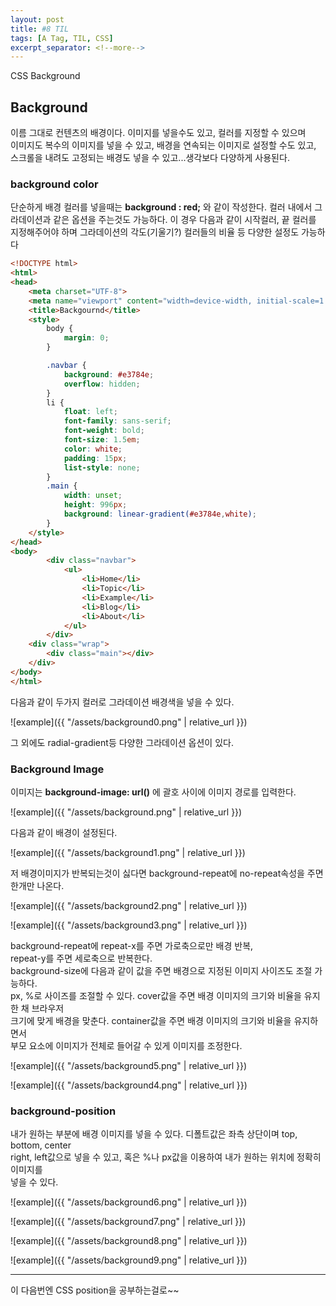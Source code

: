```yaml
---
layout: post
title: #8 TIL 
tags: [A Tag, TIL, CSS]
excerpt_separator: <!--more-->
---
```

 
CSS Background  
<!--more-->

## Background
 이름 그대로 컨텐츠의 배경이다. 이미지를 넣을수도 있고, 컬러를 지정할 수 있으며  
 이미지도 복수의 이미지를 넣을 수 있고, 배경을 연속되는 이미지로 설정할 수도 있고,  
 스크롤을 내려도 고정되는 배경도 넣을 수 있고...생각보다 다양하게 사용된다.  
  
  
### background color

단순하게 배경 컬러를 넣을때는 **background : red;** 와 같이 작성한다. 
컬러 내에서 그라데이션과 같은 옵션을 주는것도 가능하다. 이 경우 다음과 같이 시작컬러, 끝 컬러를  
지정해주어야 하며 그라데이션의 각도(기울기?)  컬러들의 비율 등 다양한 설정도 가능하다  
  
~~~HTML
<!DOCTYPE html>
<html>
<head>
    <meta charset="UTF-8">
    <meta name="viewport" content="width=device-width, initial-scale=1.0">
    <title>Backgournd</title>
    <style>
        body {
            margin: 0;
        }

        .navbar {
            background: #e3784e;
            overflow: hidden;
        }       
        li {
            float: left;
            font-family: sans-serif;
            font-weight: bold;
            font-size: 1.5em;
            color: white;
            padding: 15px;
            list-style: none;
        }
        .main {
            width: unset;
            height: 996px;
            background: linear-gradient(#e3784e,white);
        }
    </style>
</head>
<body>
        <div class="navbar">
            <ul>
                <li>Home</li>
                <li>Topic</li>
                <li>Example</li>
                <li>Blog</li>
                <li>About</li>
            </ul>
        </div>
    <div class="wrap">
        <div class="main"></div>
    </div>
</body>
</html>
~~~


다음과 같이 두가지 컬러로 그라데이션 배경색을 넣을 수 있다.  

  ![example]({{ "/assets/background0.png" | relative_url }})

  
그 외에도 radial-gradient등 다양한 그라데이션 옵션이 있다. 

### Background Image
  
  
이미지는 **background-image: url()** 에 괄호 사이에 이미지 경로를 입력한다.  

  
  ![example]({{ "/assets/background.png" | relative_url }})

다음과 같이 배경이 설정된다.   
  
  ![example]({{ "/assets/background1.png" | relative_url }})
  
  
저 배경이미지가 반복되는것이 싫다면 background-repeat에 no-repeat속성을 주면 한개만 나온다.  

  ![example]({{ "/assets/background2.png" | relative_url }})
    
  
  ![example]({{ "/assets/background3.png" | relative_url }})
  
background-repeat에 repeat-x를 주면 가로축으로만 배경 반복,  
repeat-y를 주면 세로축으로 반복한다.  
background-size에 다음과 같이 값을 주면 배경으로 지정된 이미지 사이즈도 조절 가능하다.  
px, %로 사이즈를 조절할 수 있다. cover값을 주면 배경 이미지의 크기와 비율을 유지한 채 브라우저   
크기에 맞게 배경을 맞춘다. container값을 주면 배경 이미지의 크기와 비율을 유지하면서  
부모 요소에 이미지가 전체로 들어갈 수 있게 이미지를 조정한다.  

![example]({{ "/assets/background5.png" | relative_url }})   
    

![example]({{ "/assets/background4.png" | relative_url }})

### background-position
  
  내가 원하는 부분에 배경 이미지를 넣을 수 있다. 디폴트값은 좌측 상단이며 top, bottom, center  
  right, left값으로 넣을 수 있고, 혹은 %나 px값을 이용하여 내가 원하는 위치에 정확히 이미지를  
  넣을 수 있다. 
    
  ![example]({{ "/assets/background6.png" | relative_url }})  
    
  ![example]({{ "/assets/background7.png" | relative_url }}) 
     
  ![example]({{ "/assets/background8.png" | relative_url }}) 
     
  ![example]({{ "/assets/background9.png" | relative_url }})  


---

이 다음번엔 CSS position을 공부하는걸로~~
